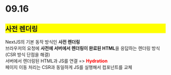 # 09.16

## <div style="background-color: yellow;">사전 렌더링</div>

NextJS의 기본 동작 방식인 **사전 렌더링** <br/>
브라우저의 요청에 **사전에 서버에서 렌더링이 완료된 HTML**을 응답하는 렌더링 방식 (CSR 방식 단점을 해결) <br/>
서버에서 렌더링된 HTML과 JS를 연결 => <span style="color: red; font-weight: bold">Hydration </span> <br/>
페이지 이동 처리는 CSR과 동일하게 JS를 실행해서 컴포넌트를 교체
